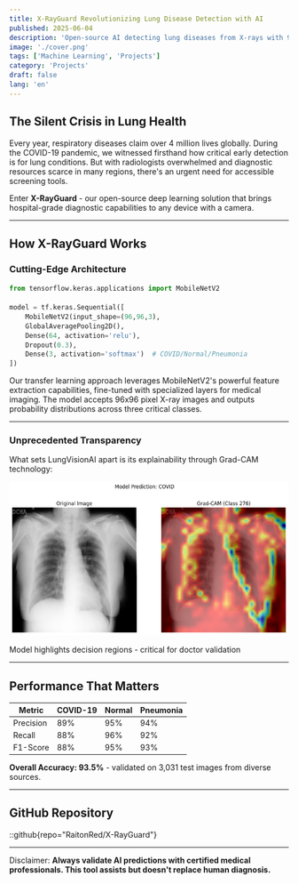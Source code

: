 ```yaml
---
title: X-RayGuard Revolutionizing Lung Disease Detection with AI
published: 2025-06-04
description: 'Open-source AI detecting lung diseases from X-rays with 93.5% accuracy. Revolutionizing early diagnosis of COVID-19, Pneumonia, and more.'
image: './cover.png'
tags: ['Machine Learning', 'Projects']
category: 'Projects'
draft: false 
lang: 'en'
---
```


## The Silent Crisis in Lung Health

Every year, respiratory diseases claim over 4 million lives globally. During the COVID-19 pandemic, we witnessed firsthand how critical early detection is for lung conditions. But with radiologists overwhelmed and diagnostic resources scarce in many regions, there's an urgent need for accessible screening tools.

Enter **X-RayGuard** - our open-source deep learning solution that brings hospital-grade diagnostic capabilities to any device with a camera.

---

## How X-RayGuard Works

### Cutting-Edge Architecture

```python
from tensorflow.keras.applications import MobileNetV2

model = tf.keras.Sequential([
    MobileNetV2(input_shape=(96,96,3), 
    GlobalAveragePooling2D(),
    Dense(64, activation='relu'),
    Dropout(0.3),
    Dense(3, activation='softmax')  # COVID/Normal/Pneumonia
])
```

Our transfer learning approach leverages MobileNetV2's powerful feature extraction capabilities, fine-tuned with specialized layers for medical imaging. The model accepts 96x96 pixel X-ray images and outputs probability distributions across three critical classes.

---

### Unprecedented Transparency

What sets LungVisionAI apart is its explainability through Grad-CAM technology:

![Grad-Cam Visualization](./gradcam_output.png)

Model highlights decision regions - critical for doctor validation

---

## Performance That Matters

Metric       | COVID-19      | Normal        | Pneumonia
------------ | ------------- | ------------- | -------------
Precision    | 89%           | 95%           | 94%
Recall       | 88%           | 96%           | 92%
F1-Score     | 88%           | 95%           | 93%

**Overall Accuracy: 93.5%** - validated on 3,031 test images from diverse sources.

---

## GitHub Repository

::github{repo="RaitonRed/X-RayGuard"}

---

Disclaimer: **Always validate AI predictions with certified medical professionals. This tool assists but doesn't replace human diagnosis.**